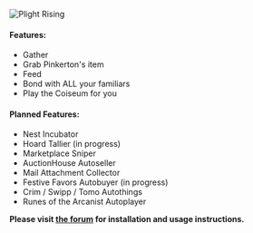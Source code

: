 ![Plight Rising](http://i.imgur.com/TiSX5NU.png)

#### Features:
* Gather
* Grab Pinkerton's item
* Feed
* Bond with ALL your familiars
* Play the Coiseum for you

#### Planned Features:
* Nest Incubator
* Hoard Tallier (in progress)
* Marketplace Sniper
* AuctionHouse Autoseller
* Mail Attachment Collector
* Festive Favors Autobuyer (in progress)
* Crim / Swipp / Tomo Autothings
* Runes of the Arcanist Autoplayer


**Please visit [the forum](http://clraik.com/forum/showthread.php?t=40283) for installation and usage instructions.**
